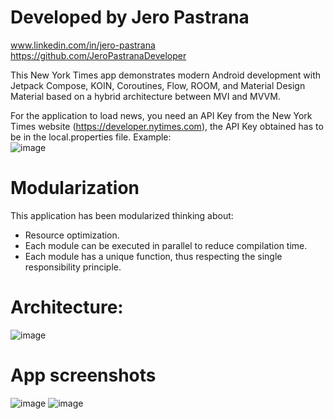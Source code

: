 # Developed by Jero Pastrana<br>
www.linkedin.com/in/jero-pastrana<br>
https://github.com/JeroPastranaDeveloper

This New York Times app demonstrates modern Android development with Jetpack Compose, KOIN, Coroutines, Flow, ROOM, and Material Design Material based on a hybrid architecture between MVI and MVVM.

For the application to load news, you need an API Key from the New York Times website (https://developer.nytimes.com), the API Key obtained has to be in the local.properties file.
Example:<br>
![image](https://github.com/user-attachments/assets/d7b3b1ab-b43e-4ce9-8fb8-93b40cd40632)

# Modularization
This application has been modularized thinking about:
- Resource optimization. 
- Each module can be executed in parallel to reduce compilation time.
- Each module has a unique function, thus respecting the single responsibility principle.

# Architecture:
![image](https://github.com/user-attachments/assets/48be2189-afb3-45d9-9985-9d1414cf57c0)

# App screenshots

![image](https://github.com/user-attachments/assets/44b5c5c4-668f-47aa-866f-914ebb79f7fa)  ![image](https://github.com/user-attachments/assets/89d4fd72-c596-4b49-a31d-e4e16125b5f8)
